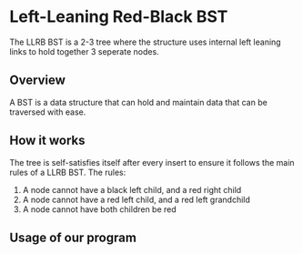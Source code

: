 # Left-Leaning Red-Black BST

The LLRB BST is a 2-3 tree where the structure uses internal left leaning links to hold together 3 seperate nodes. 

## Overview

A BST is a data structure that can hold and maintain data that can be traversed with ease. 

## How it works

The tree is self-satisfies itself after every insert to ensure it follows the main rules of a LLRB BST.
The rules:
1. A node cannot have a black left child, and a red right child
2. A node cannot have a red left child, and a red left grandchild
3. A node cannot have both children be red

## Usage of our program


